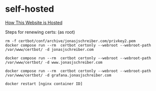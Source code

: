 # self-hosted
[How This Website is Hosted](https://jonasjschreiber.com/2022/12/13/how-this-website-is-hosted/)


Steps for renewing certs:
(as root) 

```
rm -f certbot/conf/archive/jonasjschreiber.com/privkey2.pem
docker compose run --rm  certbot certonly --webroot --webroot-path /var/www/certbot/ -d jonasjschreiber.com

docker compose run --rm  certbot certonly --webroot --webroot-path /var/www/certbot/ -d www.jonasjschreiber.com

docker compose run --rm  certbot certonly --webroot --webroot-path /var/www/certbot/ -d grafana.jonasjschreiber.com

docker restart [nginx container ID]
